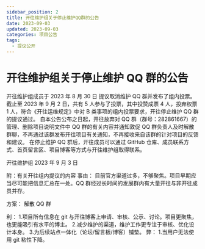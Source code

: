 ```yaml
---
sidebar_position: 2
title: 开往维护组关于停止维护QQ群的公告
date: 2023-09-03
updated: 2023-09-03
categories: 项目公告
tags:
  - 提议公开
---
```


# 开往维护组关于停止维护 QQ 群的公告

开往维护组成员于 2023 年 8 月 30 日 提议取消维护 QQ 群并发布了组内投票。截止至 2023 年 9 月 2 日，共有 5 人参与了投票，其中投赞成票 4 人，投弃权票 1 人，符合《开往运维规定》中对 B 类事项的组内投票要求，开往停止维护 QQ 群的提议通过。
自本公告公布之日起，开往放弃对 QQ 群（群号：282861667）的管理、删除项目说明文件中 QQ 群的有关内容并通知敦促 QQ 群负责人及时解散群聊，不再通过该群发布开往项目有关通知，不再接收来自该群的针对项目的反馈和建议。
在停止维护 QQ 群后，开往成员可以通过 GitHub 仓库、成员联系方式、首页留言区、项目博客等方式与开往维护组取得联系。

开往维护组
2023 年 9 月 3 日

附：有关开往组内提议的内容
事由：
目前官方渠道过多，不够聚焦。项目早期应当尽可能把信息汇总在一处。QQ 群经过长时间的发展群内有大量开往与非开往成员并存。

方案：
解散 QQ 群

利： 1.项目所有信息在 git 与开往博客上申请、审核、公示、讨论。项目更聚焦，也更能吸引有水平的博主。 2.减少维护的渠道，维护工作更专注于审核、优化设计本身。 3.为后续站点一体化（论坛/留言板/博客）铺垫。
弊： 1.当用户无法使用 git 粘性下降。
